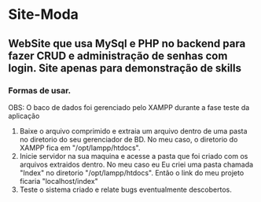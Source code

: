# Site-Moda
##
## WebSite que usa MySql e PHP no backend para fazer CRUD e administração de senhas com login. Site apenas para demonstração de skills
### Formas de usar.
OBS: O baco de dados foi gerenciado pelo XAMPP durante a fase teste da aplicação

1. Baixe o arquivo comprimido e extraia um arquivo dentro de uma pasta no diretorio do seu gerenciador de BD. No meu caso, o diretorio do XAMPP fica em "/opt/lampp/htdocs".
2. Inicie servidor na sua maquina e acesse a pasta que foi criado com os arquivos extraidos dentro. No meu caso eu Eu criei uma pasta chamada "Index" no diretorio "/opt/lampp/htdocs". Então o link do meu projeto ficaria "localhost/index"
3. Teste o sistema criado e relate bugs eventualmente descobertos.